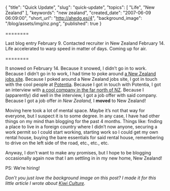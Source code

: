 {
  "title": "Quick Update",
  "slug": "quick-update",
  "topics": [
    "Life",
    "New Zealand"
  ],
  "keywords": "new zealand",
  "created_date": "2007-06-09 06:09:00",
  "short_url": "http://ahedg.es/4",
  "background_image": "/blog/assets/img/nz.png",
  "published": true
}

========

Last blog entry February 9. Contacted recruiter in New Zealand February 14. Life accelerated to warp speed in matter of days. Coming up for air.

========

It snowed on February 14. Because it snowed, I didn’t go in to work. Because I didn’t go in to work, I had time to poke around [a New Zealand jobs site](http://www.seek.co.nz/). Because I poked around a New Zealand jobs site, I got in touch with the cool people at [Potentia](http://potentia.co.nz/). Because I got in touch with Potentia, I got an interview with [a cool company in the far north of NZ](http://vianet.travel/). Because I (apparently) did well in the interview, I got a job offer with said company. Because I got a job offer _in New Zealand,_ I **moved** to New Zealand!

Moving here took a lot of mental space. Maybe it’s not that way for everyone, but I suspect it is to some degree. In any case, I have had other things on my mind than blogging for the past 4 months. Things like: finding a place to live in a foreign country where I didn’t now anyone, securing a work permit so I could start working, starting work so I could get my own rental house, buying the bare essentials for said rental house, remembering to drive on the left side of the road, etc., etc., etc.

Anyway, I don’t want to make any promises, but I hope to be blogging occasionally again now that I am settling in in my new home, New Zealand!

PS: We’re hiring!

_Don’t you just love the background image on this post? I made it for this little article I wrote about [Kiwi Culture](https://segdeha.com/kiwiculture/)._
